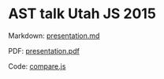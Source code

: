 # AST talk Utah JS 2015

Markdown: [presentation.md](https://github.com/xjamundx/asts-utahjs-2015/blob/master/presentation.md)

PDF: [presentation.pdf](https://github.com/xjamundx/asts-utahjs-2015/blob/master/presentation.pdf)

Code: [compare.js](https://github.com/xjamundx/asts-utahjs-2015/blob/master/compare.js)

